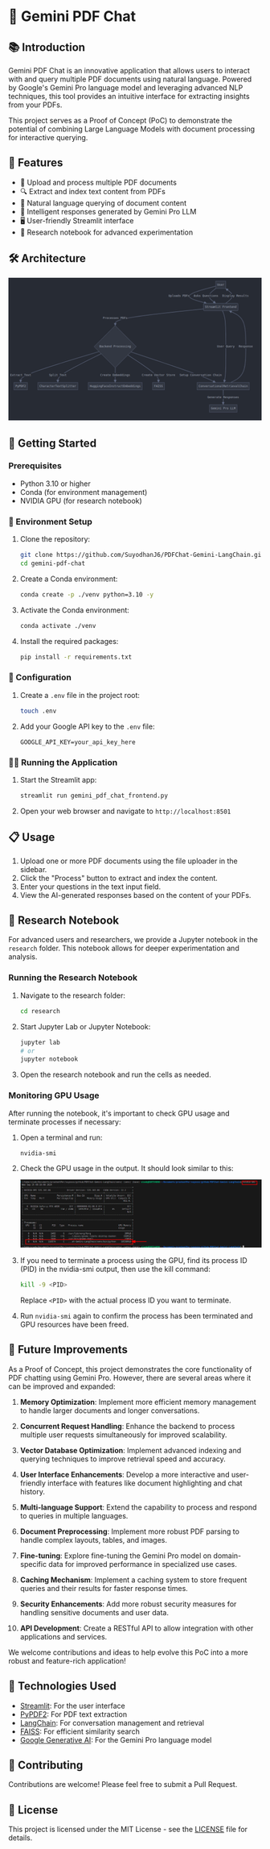 # 🚀 Gemini PDF Chat

## 📚 Introduction

Gemini PDF Chat is an innovative application that allows users to interact with and query multiple PDF documents using natural language. Powered by Google's Gemini Pro language model and leveraging advanced NLP techniques, this tool provides an intuitive interface for extracting insights from your PDFs.

This project serves as a Proof of Concept (PoC) to demonstrate the potential of combining Large Language Models with document processing for interactive querying.

## 🌟 Features

- 📄 Upload and process multiple PDF documents
- 🔍 Extract and index text content from PDFs
- 💬 Natural language querying of document content
- 🧠 Intelligent responses generated by Gemini Pro LLM
- 🖥️ User-friendly Streamlit interface
- 🔬 Research notebook for advanced experimentation

## 🛠️ Architecture

![Architecture of RAG application](https://raw.githubusercontent.com/SuyodhanJ6/PDFChat-Gemini-LangChain/main/flowchart/architecture.png)

## 🚀 Getting Started

### Prerequisites

- Python 3.10 or higher
- Conda (for environment management)
- NVIDIA GPU (for research notebook)

### 🌿 Environment Setup

1. Clone the repository:
   ```bash
   git clone https://github.com/SuyodhanJ6/PDFChat-Gemini-LangChain.git
   cd gemini-pdf-chat
   ```

2. Create a Conda environment:
   ```bash
   conda create -p ./venv python=3.10 -y
   ```

3. Activate the Conda environment:
   ```bash
   conda activate ./venv
   ```

4. Install the required packages:
   ```bash
   pip install -r requirements.txt
   ```

### 🔑 Configuration

1. Create a `.env` file in the project root:
   ```bash
   touch .env
   ```

2. Add your Google API key to the `.env` file:
   ```
   GOOGLE_API_KEY=your_api_key_here
   ```

### 🏃‍♂️ Running the Application

1. Start the Streamlit app:
   ```bash
   streamlit run gemini_pdf_chat_frontend.py
   ```

2. Open your web browser and navigate to `http://localhost:8501`

## 📋 Usage

1. Upload one or more PDF documents using the file uploader in the sidebar.
2. Click the "Process" button to extract and index the content.
3. Enter your questions in the text input field.
4. View the AI-generated responses based on the content of your PDFs.

## 🔬 Research Notebook

For advanced users and researchers, we provide a Jupyter notebook in the `research` folder. This notebook allows for deeper experimentation and analysis.

### Running the Research Notebook

1. Navigate to the research folder:
   ```bash
   cd research
   ```

2. Start Jupyter Lab or Jupyter Notebook:
   ```bash
   jupyter lab
   # or
   jupyter notebook
   ```

3. Open the research notebook and run the cells as needed.

### Monitoring GPU Usage

After running the notebook, it's important to check GPU usage and terminate processes if necessary:

1. Open a terminal and run:
   ```bash
   nvidia-smi
   ```

2. Check the GPU usage in the output. It should look similar to this:

   ![NVIDIA SMI Output](https://raw.githubusercontent.com/SuyodhanJ6/PDFChat-Gemini-LangChain/main/flowchart/nvidia_smi.png)

3. If you need to terminate a process using the GPU, find its process ID (PID) in the nvidia-smi output, then use the kill command:
   ```bash
   kill -9 <PID>
   ```

   Replace `<PID>` with the actual process ID you want to terminate.

4. Run `nvidia-smi` again to confirm the process has been terminated and GPU resources have been freed.

## 🚀 Future Improvements

As a Proof of Concept, this project demonstrates the core functionality of PDF chatting using Gemini Pro. However, there are several areas where it can be improved and expanded:

1. **Memory Optimization**: Implement more efficient memory management to handle larger documents and longer conversations.

2. **Concurrent Request Handling**: Enhance the backend to process multiple user requests simultaneously for improved scalability.

3. **Vector Database Optimization**: Implement advanced indexing and querying techniques to improve retrieval speed and accuracy.

4. **User Interface Enhancements**: Develop a more interactive and user-friendly interface with features like document highlighting and chat history.

5. **Multi-language Support**: Extend the capability to process and respond to queries in multiple languages.

6. **Document Preprocessing**: Implement more robust PDF parsing to handle complex layouts, tables, and images.

7. **Fine-tuning**: Explore fine-tuning the Gemini Pro model on domain-specific data for improved performance in specialized use cases.

8. **Caching Mechanism**: Implement a caching system to store frequent queries and their results for faster response times.

9. **Security Enhancements**: Add more robust security measures for handling sensitive documents and user data.

10. **API Development**: Create a RESTful API to allow integration with other applications and services.

We welcome contributions and ideas to help evolve this PoC into a more robust and feature-rich application!

## 🧰 Technologies Used

- [Streamlit](https://streamlit.io/): For the user interface
- [PyPDF2](https://pypdf2.readthedocs.io/): For PDF text extraction
- [LangChain](https://python.langchain.com/): For conversation management and retrieval
- [FAISS](https://github.com/facebookresearch/faiss): For efficient similarity search
- [Google Generative AI](https://ai.google.dev/): For the Gemini Pro language model

## 🤝 Contributing

Contributions are welcome! Please feel free to submit a Pull Request.

## 📄 License

This project is licensed under the MIT License - see the [LICENSE](LICENSE) file for details.

